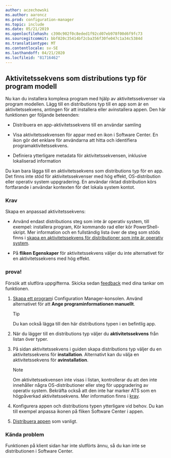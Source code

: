 ```yaml
---
author: aczechowski
ms.author: aaroncz
ms.prod: configuration-manager
ms.topic: include
ms.date: 05/21/2019
ms.openlocfilehash: c390c902f0c8eded1f92cd07eb978f00d6f9fc73
ms.sourcegitcommit: bbf820c35414bf2cba356f30fe047c1a34c5384d
ms.translationtype: MT
ms.contentlocale: sv-SE
ms.lasthandoff: 04/21/2020
ms.locfileid: "81716462"
---
```

## <a name="task-sequence-as-an-app-model-deployment-type"></a><a name="bkmk_tsdt"></a>Aktivitetssekvens som distributions typ för program modell

<!--3555953-->

Nu kan du installera komplexa program med hjälp av aktivitetssekvenser via program modellen. Lägg till en distributions typ till en app som är en aktivitetssekvens, antingen för att installera eller avinstallera appen. Den här funktionen ger följande beteenden:

- Distribuera en app-aktivitetssekvens till en användar samling

- Visa aktivitetssekvensen för appar med en ikon i Software Center. En ikon gör det enklare för användarna att hitta och identifiera programaktivitetssekvens.

- Definiera ytterligare metadata för aktivitetssekvensen, inklusive lokaliserad information

Du kan bara lägga till en aktivitetssekvens som distributions typ för en app. Det finns inte stöd för aktivitetssekvenser med hög effekt, OS-distribution eller operativ system uppgradering. En användar riktad distribution körs fortfarande i användar kontexten för det lokala system kontot.

### <a name="prerequisites"></a>Krav

Skapa en anpassad aktivitetssekvens:

- Använd endast distributions steg som inte är operativ system, till exempel: installera program, Kör kommando rad eller kör PowerShell-skript. Mer information och en fullständig lista över de steg som stöds finns i [skapa en aktivitetssekvens för distributioner som inte är operativ system](../../../../../osd/deploy-use/create-a-task-sequence-for-non-operating-system-deployments.md).

- På **fliken Egenskaper** för aktivitetssekvens väljer du inte alternativet för en aktivitetssekvens med hög effekt.

### <a name="try-it-out"></a>prova!

Försök att slutföra uppgifterna. Skicka sedan [feedback](../../../../understand/find-help.md#product-feedback) med dina tankar om funktionen.

1. [Skapa ett program](../../../../../apps/deploy-use/create-applications.md#bkmk_create)i Configuration Manager-konsolen. Använd alternativet för att **Ange programinformationen manuellt**.  

    > [!Tip]  
    > Du kan också lägga till den här distributions typen i en befintlig app.  

1. När du lägger till en distributions typ väljer du **aktivitetssekvens** från listan över typer.

1. På sidan aktivitetssekvens i guiden skapa distributions typ väljer du en aktivitetssekvens för **installation**. Alternativt kan du välja en aktivitetssekvens för **avinstallation**.  

    > [!Note]  
    > Om aktivitetssekvensen inte visas i listan, kontrollerar du att den inte innehåller några OS-distributioner eller steg för uppgradering av operativ system. Bekräfta också att den inte har marker ATS som en högpåverkad aktivitetssekvens. Mer information finns i [krav](#prerequisites).  

1. Konfigurera appen och distributions typen ytterligare vid behov. Du kan till exempel anpassa ikonen på fliken Software Center i appen.

1. [Distribuera appen](../../../../../apps/deploy-use/deploy-applications.md#bkmk_deploy) som vanligt.


### <a name="known-issue"></a>Kända problem

Funktionen på klient sidan har inte slutförts ännu, så du kan inte se distributionen i Software Center.
